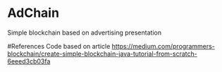 # AdChain
Simple blockchain based on advertising presentation 

#References
Code based on article https://medium.com/programmers-blockchain/create-simple-blockchain-java-tutorial-from-scratch-6eeed3cb03fa
